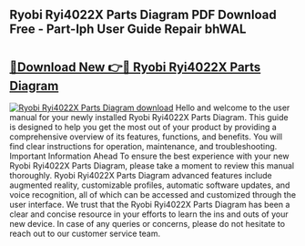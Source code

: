 ## Ryobi Ryi4022X Parts Diagram PDF Download Free - Part-Iph User Guide Repair bhWAL

# <h2><a href="http://dfng0u.blite.top/?on=Ryobi+Ryi4022X+Parts+Diagram">🔗Download New 👉🔴 Ryobi Ryi4022X Parts Diagram</a></h2>

[![Ryobi Ryi4022X Parts Diagram download](https://i.imgur.com/lujVjoI.png)](http://dfng0u.blite.top/?on=Ryobi+Ryi4022X+Parts+Diagram)
Hello and welcome to the user manual for your newly installed Ryobi Ryi4022X Parts Diagram. This guide is designed to help you get the most out of your product by providing a comprehensive overview of its features, functions, and benefits. You will find clear instructions for operation, maintenance, and troubleshooting. Important Information Ahead To ensure the best experience with your new Ryobi Ryi4022X Parts Diagram, please take a moment to review this manual thoroughly. Ryobi Ryi4022X Parts Diagram advanced features include augmented reality, customizable profiles, automatic software updates, and voice recognition, all of which can be accessed and customized through the user interface. We trust that the Ryobi Ryi4022X Parts Diagram has been a clear and concise resource in your efforts to learn the ins and outs of your new device. In case of any queries or concerns, please do not hesitate to reach out to our customer service team.
